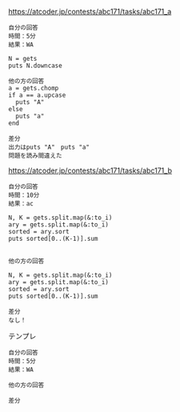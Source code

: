 https://atcoder.jp/contests/abc171/tasks/abc171_a
~~~
自分の回答
時間：5分
結果：WA

N = gets
puts N.downcase

他の方の回答
a = gets.chomp
if a == a.upcase
  puts "A"
else
  puts "a"
end

差分
出力はputs "A"　puts "a"
問題を読み間違えた
~~~

    
https://atcoder.jp/contests/abc171/tasks/abc171_b
~~~
自分の回答
時間：10分
結果：ac

N, K = gets.split.map(&:to_i)
ary = gets.split.map(&:to_i)
sorted = ary.sort
puts sorted[0..(K-1)].sum


他の方の回答

N, K = gets.split.map(&:to_i)
ary = gets.split.map(&:to_i)
sorted = ary.sort
puts sorted[0..(K-1)].sum

差分
なし！
~~~



テンプレ
~~~
自分の回答
時間：5分
結果：WA

他の方の回答

差分

~~~